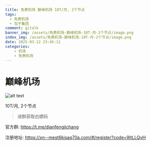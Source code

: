 ```yaml
---
title: 免费机场 巅峰机场 10T/月, 2个节点
tags:
  - 免费机场
  - 包子集团
comment: gitalk
banner_img: /assets/免费机场-巅峰机场-10T-月-2个节点/image.png
index_img: /assets/免费机场-巅峰机场-10T-月-2个节点/image.png
date: 2025-03-12 23:45:11
categories: 
    - 机场
    - 免费机场
---
```


# 巅峰机场 
![alt text](/assets/免费机场-巅峰机场-10T-月-2个节点/image.png)

10T/月, 2个节点

> 进群获取白嫖码

官方群: https://t.me/dianfengjichang

注册地址: https://xn--mest6kisaq70a.com/#/register?code=9ItLLQyH